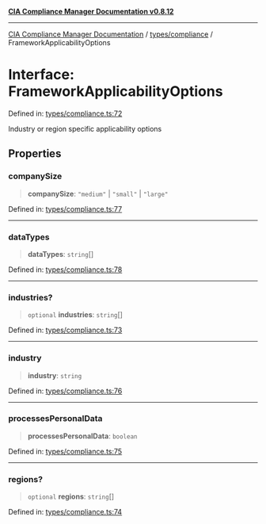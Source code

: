 [**CIA Compliance Manager Documentation v0.8.12**](../../../README.md)

***

[CIA Compliance Manager Documentation](../../../modules.md) / [types/compliance](../README.md) / FrameworkApplicabilityOptions

# Interface: FrameworkApplicabilityOptions

Defined in: [types/compliance.ts:72](https://github.com/Hack23/cia-compliance-manager/blob/e7811142a771ec75716a7ce3a0d60f18cb91cd06/src/types/compliance.ts#L72)

Industry or region specific applicability options

## Properties

### companySize

> **companySize**: `"medium"` \| `"small"` \| `"large"`

Defined in: [types/compliance.ts:77](https://github.com/Hack23/cia-compliance-manager/blob/e7811142a771ec75716a7ce3a0d60f18cb91cd06/src/types/compliance.ts#L77)

***

### dataTypes

> **dataTypes**: `string`[]

Defined in: [types/compliance.ts:78](https://github.com/Hack23/cia-compliance-manager/blob/e7811142a771ec75716a7ce3a0d60f18cb91cd06/src/types/compliance.ts#L78)

***

### industries?

> `optional` **industries**: `string`[]

Defined in: [types/compliance.ts:73](https://github.com/Hack23/cia-compliance-manager/blob/e7811142a771ec75716a7ce3a0d60f18cb91cd06/src/types/compliance.ts#L73)

***

### industry

> **industry**: `string`

Defined in: [types/compliance.ts:76](https://github.com/Hack23/cia-compliance-manager/blob/e7811142a771ec75716a7ce3a0d60f18cb91cd06/src/types/compliance.ts#L76)

***

### processesPersonalData

> **processesPersonalData**: `boolean`

Defined in: [types/compliance.ts:75](https://github.com/Hack23/cia-compliance-manager/blob/e7811142a771ec75716a7ce3a0d60f18cb91cd06/src/types/compliance.ts#L75)

***

### regions?

> `optional` **regions**: `string`[]

Defined in: [types/compliance.ts:74](https://github.com/Hack23/cia-compliance-manager/blob/e7811142a771ec75716a7ce3a0d60f18cb91cd06/src/types/compliance.ts#L74)
